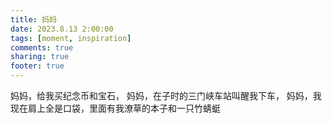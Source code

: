 ```yaml
---
title: 妈妈
date: 2023.8.13 2:00:00
tags: [moment, inspiration]
comments: true
sharing: true
footer: true
---
```

妈妈，给我买纪念币和宝石，
妈妈，在子时的三门峡车站叫醒我下车，
妈妈，我现在肩上全是口袋，里面有我潦草的本子和一只竹蜻蜓

